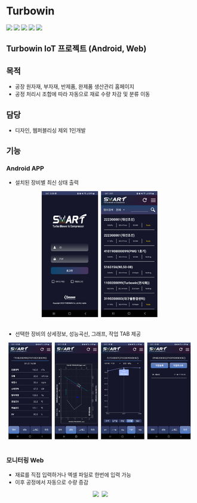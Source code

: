 # Turbowin
<div>
<img src="https://img.shields.io/badge/Android-3DDC84?style=flat-square&logo=Android&logoColor=white"/>
<img src="https://img.shields.io/badge/HTML-E34F26?style=flat-square&logo=HTML5&logoColor=white"/>
<img src="https://img.shields.io/badge/Javascript-F7DF1E?style=flat-square&logo=javascript&logoColor=black"/>
<img src="https://img.shields.io/badge/PHP-777BB4?style=flat-square&logo=PHP&logoColor=white"/>
<img src="https://img.shields.io/badge/MySQL-4479A1?style=flat-square&logo=MySQL&logoColor=white"/>
</div>

## Turbowin IoT 프로젝트 (Android, Web)

## 목적
- 공장 원자재, 부자재, 반제품, 완제품 생산관리 홈페이지
- 공정 처리시 조합에 따라 자동으로 재료 수량 차감 및 분류 이동

## 담당
- 디자인, 웹퍼블리싱 제외 1인개발

## 기능
### Android APP
- 설치된 장비별 최신 상태 출력
<div align="center" >
<img src="ScreenShot/어플리케이션/0.%20로그인.jpg" width="30%"/>&nbsp;
<img src="ScreenShot/어플리케이션/1.%20메인.jpg" width="30%"/>&nbsp;
</div></br>

- 선택한 장비의 상세정보, 성능곡선, 그래프, 작업 TAB 제공
<div align="center" >
<img src="ScreenShot/어플리케이션/2.%20장비.jpg" width="23%"/>&nbsp;
<img src="ScreenShot/어플리케이션/3.%20성능.jpg" width="23%"/>&nbsp;
<img src="ScreenShot/어플리케이션/4.%20그래프.jpg" width="23%"/>&nbsp;
<img src="ScreenShot/어플리케이션/6.%20작업리스트.jpg" width="23%"/>&nbsp;
</div></br>

### 모니터링 Web
- 재료를 직접 입력하거나 엑셀 파일로 한번에 입력 가능
- 이후 공정에서 자동으로 수량 증감
<div align="center" >
<img src="ScreenShot/2.%20원료관리.png" width="45%"/>&nbsp;
<img src="ScreenShot/2-1%20원료%20정보.png" width="50%"/>
</div></br>



